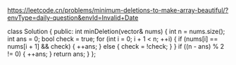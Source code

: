 https://leetcode.cn/problems/minimum-deletions-to-make-array-beautiful/?envType=daily-question&envId=Invalid+Date

class Solution {
public:
    int minDeletion(vector<int>& nums) {
        int n = nums.size();
        int ans = 0;
        bool check = true;
        for (int i = 0; i + 1 < n; ++i) {
            if (nums[i] == nums[i + 1] && check) {
                ++ans;
            }
            else {
                check = !check;
            }
        }
        if ((n - ans) % 2 != 0) {
            ++ans;
        }
        return ans;
    }
};